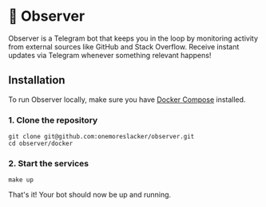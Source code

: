 # 📡 Observer

Observer is a Telegram bot that keeps you in the loop by monitoring activity from external sources like GitHub and Stack Overflow.
Receive instant updates via Telegram whenever something relevant happens!


## Installation

To run Observer locally, make sure you have [Docker Compose](https://docs.docker.com/compose/install/standalone/) installed.

### 1. Clone the repository
```shell
git clone git@github.com:onemoreslacker/observer.git
cd observer/docker
```

### 2. Start the services
```shell
make up
```

That's it! Your bot should now be up and running.